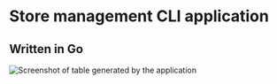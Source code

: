 # Store management CLI application
## Written in Go

![Screenshot of table generated by the application](https://github.com/dibyajyoti-mandal/CLI-app/blob/main/demo/Screenshot%202024-06-28%20200410.png)
